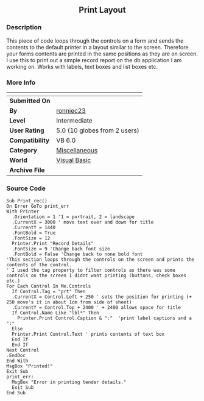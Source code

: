 ﻿<div align="center">

## Print Layout


</div>

### Description

This piece of code loops through the controls on a form and sends the contents to the default printer in a layout similar to the screen. Therefore your forms contents are printed in the same positions as they are on screen. I use this to print out a simple record report on the db application I am working on. Works with labels, text boxes and list boxes etc.
 
### More Info
 


<span>             |<span>
---                |---
**Submitted On**   |
**By**             |[ronniec23](https://github.com/Planet-Source-Code/PSCIndex/blob/master/ByAuthor/ronniec23.md)
**Level**          |Intermediate
**User Rating**    |5.0 (10 globes from 2 users)
**Compatibility**  |VB 6\.0
**Category**       |[Miscellaneous](https://github.com/Planet-Source-Code/PSCIndex/blob/master/ByCategory/miscellaneous__1-1.md)
**World**          |[Visual Basic](https://github.com/Planet-Source-Code/PSCIndex/blob/master/ByWorld/visual-basic.md)
**Archive File**   |[](https://github.com/Planet-Source-Code/ronniec23-print-layout__1-45597/archive/master.zip)





### Source Code

```
Sub Print_rec()
On Error GoTo print_err
With Printer
  .Orientation = 1 '1 = portrait, 2 = landscape
  .CurrentX = 3000 ' move text over and down for title
  .CurrentY = 1440
  .FontBold = True
  .FontSize = 12
  Printer.Print "Record Details"
  .FontSize = 9 'Change back font size
  .FontBold = False 'Change back to none bold font
'This section loops through the controls on the screen and prints the contents of the control.
' I used the tag property to filter controls as there was some controls on the screen I didnt want printing (buttons, check boxes etc.)
For Each Control In Me.Controls
  If Control.Tag = "prt" Then
  .CurrentX = Control.Left + 250 ' sets the position for printing (+ 250 move's it in about 1cm from side of sheet)
  .CurrentY = Control.Top + 2400 ' + 2400 allows space for title
  If Control.Name Like "lbl*" Then
    Printer.Print Control.Caption & ":"  'print label captions and a ":"
  Else
  Printer.Print Control.Text ' prints contents of text box
  End If
  End If
Next Control
.EndDoc
End With
MsgBox "Printed!"
Exit Sub
print_err:
  MsgBox "Error in printing tender details."
  Exit Sub
End Sub
```

